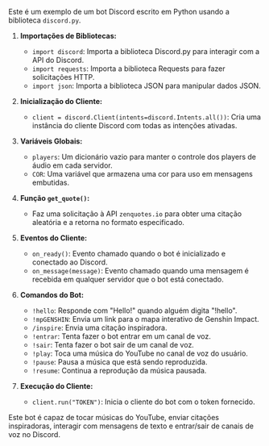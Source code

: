 Este é um exemplo de um bot Discord escrito em Python usando a biblioteca `discord.py`. 

1. **Importações de Bibliotecas:**
   - `import discord`: Importa a biblioteca Discord.py para interagir com a API do Discord.
   - `import requests`: Importa a biblioteca Requests para fazer solicitações HTTP.
   - `import json`: Importa a biblioteca JSON para manipular dados JSON.

2. **Inicialização do Cliente:**
   - `client = discord.Client(intents=discord.Intents.all())`: Cria uma instância do cliente Discord com todas as intenções ativadas.

3. **Variáveis Globais:**
   - `players`: Um dicionário vazio para manter o controle dos players de áudio em cada servidor.
   - `COR`: Uma variável que armazena uma cor para uso em mensagens embutidas.

4. **Função `get_quote()`:**
   - Faz uma solicitação à API `zenquotes.io` para obter uma citação aleatória e a retorna no formato especificado.

5. **Eventos do Cliente:**
   - `on_ready()`: Evento chamado quando o bot é inicializado e conectado ao Discord.
   - `on_message(message)`: Evento chamado quando uma mensagem é recebida em qualquer servidor que o bot está conectado.

6. **Comandos do Bot:**
   - `!hello`: Responde com "Hello!" quando alguém digita "!hello".
   - `!mpGENSHIN`: Envia um link para o mapa interativo de Genshin Impact.
   - `/inspire`: Envia uma citação inspiradora.
   - `!entrar`: Tenta fazer o bot entrar em um canal de voz.
   - `!sair`: Tenta fazer o bot sair de um canal de voz.
   - `!play`: Toca uma música do YouTube no canal de voz do usuário.
   - `!pause`: Pausa a música que está sendo reproduzida.
   - `!resume`: Continua a reprodução da música pausada.

7. **Execução do Cliente:**
   - `client.run("TOKEN")`: Inicia o cliente do bot com o token fornecido.

Este bot é capaz de tocar músicas do YouTube, enviar citações inspiradoras, interagir com mensagens de texto e entrar/sair de canais de voz no Discord.
